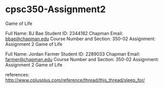 # cpsc350-Assignment2
Game of Life

Full Name: BJ Bae
Student ID: 2344182
Chapman Email: bbae@chapman.edu
Course Number and Section: 350-02
Assignment: Assignment 2 Game of Life


Full Name: Jordan Farmer
Student ID: 2289033
Chapman Email: farmer@chapman.edu
Course Number and Section: 350-02
Assignment: Assignment 2 Game of Life


references:
http://www.cplusplus.com/reference/thread/this_thread/sleep_for/
